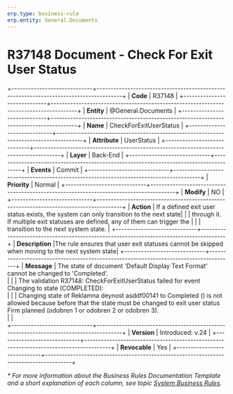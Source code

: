 ```yaml
---
erp.type: business-rule
erp.entity: General.Documents
---
```


# R37148 Document - Check For Exit User Status
+-----------------------------+---------------------------------------------------------------------------------------+
| **Code**                    | R37148                                                                                |
+-----------------------------+---------------------------------------------------------------------------------------+
| **Entity**                  | @General.Documents                                                                    |
+-----------------------------+---------------------------------------------------------------------------------------+
| **Name**                    | CheckForExitUserStatus                                                                |
+-----------------------------+---------------------------------------------------------------------------------------+
| **Attribute**               | UserStatus                                                                            |
+-----------------------------+---------------------------------------------------------------------------------------+
| **Layer**                   | Back-End                                                                              |
+-----------------------------+---------------------------------------------------------------------------------------+
| **Events**                  | Commit                                                                                |
+-----------------------------+---------------------------------------------------------------------------------------+
| **Priority**                | Normal                                                                                |
+-----------------------------+---------------------------------------------------------------------------------------+
| **Modify**                  | NO                                                                                    |
+-----------------------------+---------------------------------------------------------------------------------------+
| **Action**                  | If a defined exit user status exists, the system can only transition to the next state|
|                             | through it. If multiple exit statuses are defined, any of them can trigger the        |
|                             | transition to the next system state.                                                  |
+-----------------------------+---------------------------------------------------------------------------------------+
| **Description**             |The rule ensures that user exit statuses cannot be skipped when moving to the next system state|
+-----------------------------+---------------------------------------------------------------------------------------+
| **Message**                 | The state of document 'Default Display Text Format' cannot be changed to 'Completed'.<br>|
|                             | The validation R37148: CheckForExitUserStatus failed for event Changing to state (COMPLETED):<br>| 
|                             | Changing state of Reklamna deynost asddf00141 to Completed () is not allowed because before that the state must be changed to exit user status Firm planned (odobren 1  or odobren 2 or odobren 3).<br>|                                         |                             
+-----------------------------+---------------------------------------------------------------------------------------+
| **Version**                 | Introduced: v.24                                                                      |
+-----------------------------+---------------------------------------------------------------------------------------+
| **Revocable**               | Yes                                                                                    |
+-----------------------------+---------------------------------------------------------------------------------------+

*\* For more information about the Business Rules Documentation Template and a short explanation of each column, see
topic [System Business Rules](../templates/template-description-system-business-rules.md).*
